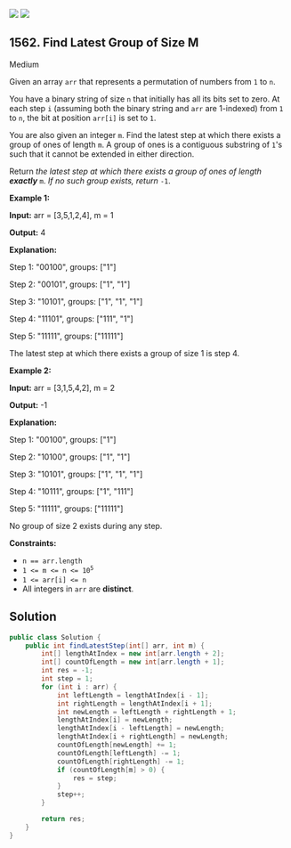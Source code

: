 [![](https://img.shields.io/github/stars/javadev/LeetCode-in-Java?label=Stars&style=flat-square)](https://github.com/javadev/LeetCode-in-Java)
[![](https://img.shields.io/github/forks/javadev/LeetCode-in-Java?label=Fork%20me%20on%20GitHub%20&style=flat-square)](https://github.com/javadev/LeetCode-in-Java/fork)

## 1562\. Find Latest Group of Size M

Medium

Given an array `arr` that represents a permutation of numbers from `1` to `n`.

You have a binary string of size `n` that initially has all its bits set to zero. At each step `i` (assuming both the binary string and `arr` are 1-indexed) from `1` to `n`, the bit at position `arr[i]` is set to `1`.

You are also given an integer `m`. Find the latest step at which there exists a group of ones of length `m`. A group of ones is a contiguous substring of `1`'s such that it cannot be extended in either direction.

Return _the latest step at which there exists a group of ones of length **exactly**_ `m`. _If no such group exists, return_ `-1`.

**Example 1:**

**Input:** arr = [3,5,1,2,4], m = 1

**Output:** 4

**Explanation:** 

Step 1: "00100", groups: ["1"] 

Step 2: "00101", groups: ["1", "1"] 

Step 3: "10101", groups: ["1", "1", "1"] 

Step 4: "11101", groups: ["111", "1"] 

Step 5: "11111", groups: ["11111"] 

The latest step at which there exists a group of size 1 is step 4.

**Example 2:**

**Input:** arr = [3,1,5,4,2], m = 2

**Output:** -1

**Explanation:** 

Step 1: "00100", groups: ["1"] 

Step 2: "10100", groups: ["1", "1"] 

Step 3: "10101", groups: ["1", "1", "1"] 

Step 4: "10111", groups: ["1", "111"] 

Step 5: "11111", groups: ["11111"]

No group of size 2 exists during any step.

**Constraints:**

*   `n == arr.length`
*   <code>1 <= m <= n <= 10<sup>5</sup></code>
*   `1 <= arr[i] <= n`
*   All integers in `arr` are **distinct**.

## Solution

```java
public class Solution {
    public int findLatestStep(int[] arr, int m) {
        int[] lengthAtIndex = new int[arr.length + 2];
        int[] countOfLength = new int[arr.length + 1];
        int res = -1;
        int step = 1;
        for (int i : arr) {
            int leftLength = lengthAtIndex[i - 1];
            int rightLength = lengthAtIndex[i + 1];
            int newLength = leftLength + rightLength + 1;
            lengthAtIndex[i] = newLength;
            lengthAtIndex[i - leftLength] = newLength;
            lengthAtIndex[i + rightLength] = newLength;
            countOfLength[newLength] += 1;
            countOfLength[leftLength] -= 1;
            countOfLength[rightLength] -= 1;
            if (countOfLength[m] > 0) {
                res = step;
            }
            step++;
        }

        return res;
    }
}
```